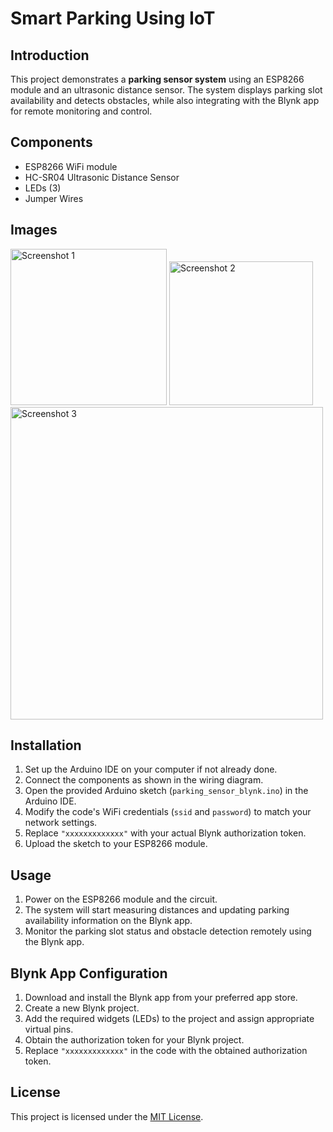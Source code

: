 # Smart Parking Using IoT

## Introduction

This project demonstrates a **parking sensor system** using an ESP8266 module and an ultrasonic distance sensor. The system displays parking slot availability and detects obstacles, while also integrating with the Blynk app for remote monitoring and control.

## Components

- ESP8266 WiFi module
- HC-SR04 Ultrasonic Distance Sensor
- LEDs (3)
- Jumper Wires

## Images

<img src="https://github.com/ano-ny-mous/Smart-Parking-Using-IoT/assets/91519560/021dbc18-9a4c-46e3-91a9-8e5a51fd2657" alt="Screenshot 1" width="250" >

<img src="https://github.com/ano-ny-mous/Smart-Parking-Using-IoT/assets/91519560/d38ea0f0-e6f4-456e-9e33-2c5433c660b2" alt="Screenshot 2" width="230"/>

<img src="https://github.com/ano-ny-mous/Smart-Parking-Using-IoT/assets/91519560/9b9020a2-f627-4ee3-a605-0eb2a99f7746" alt="Screenshot 3" width="500"/>

## Installation

1. Set up the Arduino IDE on your computer if not already done.
2. Connect the components as shown in the wiring diagram.
3. Open the provided Arduino sketch (`parking_sensor_blynk.ino`) in the Arduino IDE.
4. Modify the code's WiFi credentials (`ssid` and `password`) to match your network settings.
5. Replace `"xxxxxxxxxxxxx"` with your actual Blynk authorization token.
6. Upload the sketch to your ESP8266 module.

## Usage

1. Power on the ESP8266 module and the circuit.
2. The system will start measuring distances and updating parking availability information on the Blynk app.
3. Monitor the parking slot status and obstacle detection remotely using the Blynk app.

## Blynk App Configuration

1. Download and install the Blynk app from your preferred app store.
2. Create a new Blynk project.
3. Add the required widgets (LEDs) to the project and assign appropriate virtual pins.
4. Obtain the authorization token for your Blynk project.
5. Replace `"xxxxxxxxxxxxx"` in the code with the obtained authorization token.

## License

This project is licensed under the [MIT License](LICENSE).
